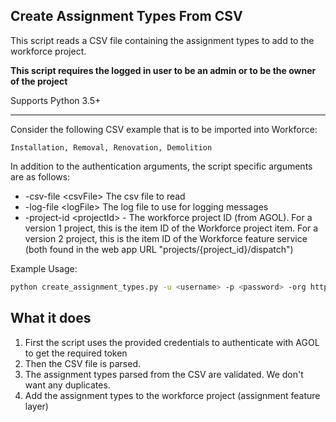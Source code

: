 ## Create Assignment Types From CSV

This script reads a CSV file containing the assignment types to add to the workforce project.

**This script requires the logged in user to be an admin or to be the owner of the project**

Supports Python 3.5+

----

Consider the following CSV example that is to be imported into Workforce:

`Installation, Removal, Renovation, Demolition`


In addition to the authentication arguments, the script specific arguments are as follows:

- -csv-file \<csvFile\> The csv file to read
- -log-file \<logFile\> The log file to use for logging messages
- -project-id \<projectId\> - The workforce project ID (from AGOL). For a version 1 project, this is the item ID of the Workforce project item. For a version 2 project, this is the item ID of the Workforce feature service (both found in the web app URL "projects/{project_id}/dispatch")

Example Usage:
```bash
python create_assignment_types.py -u <username> -p <password> -org https://<org>.maps.arcgis.com -project-id <project-id> -csv-file ../sample_data/assignment_types.csv -log-file log.txt
```

## What it does

 1. First the script uses the provided credentials to authenticate with AGOL to get the required token
 2. Then the CSV file is parsed.
 3. The assignment types parsed from the CSV are validated. We don't want any duplicates.
 4. Add the assignment types to the workforce project (assignment feature layer)
